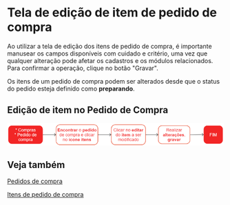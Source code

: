 # Tela de edição de item de pedido de compra

Ao utilizar a tela de edição dos itens de pedido de compra, é importante manusear os campos disponíveis com cuidado e critério, uma vez que qualquer alteração pode afetar os cadastros e os módulos relacionados. 
Para confirmar a operação, clique no botão "Gravar".

Os itens de um pedido de compra podem ser alterados desde que o status do pedido esteja definido como **preparando**.

## Edição de item no Pedido de Compra

![Edição de item no pedido compra](purchaseItem-edit.png)

## Veja também

[Pedidos de compra](purchase)

[Itens de pedido de compra](purchaseItem)